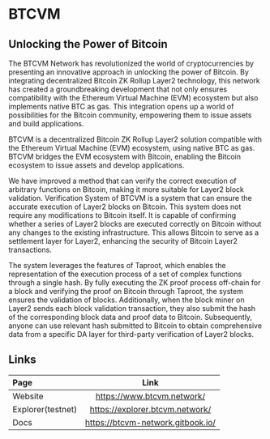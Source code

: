 # BTCVM

## Unlocking the Power of Bitcoin

The BTCVM Network has revolutionized the world of cryptocurrencies by presenting an innovative approach in unlocking the power of Bitcoin. By integrating decentralized Bitcoin ZK Rollup Layer2 technology, this network has created a groundbreaking development that not only ensures compatibility with the Ethereum Virtual Machine (EVM) ecosystem but also implements native BTC as gas. This integration opens up a world of possibilities for the Bitcoin community, empowering them to issue assets and build applications.

BTCVM is a decentralized Bitcoin ZK Rollup Layer2 solution compatible with the Ethereum Virtual Machine (EVM) ecosystem, using native BTC as gas. BTCVM bridges the EVM ecosystem with Bitcoin, enabling the Bitcoin ecosystem to issue assets and develop applications.

We have improved a method that can verify the correct execution of arbitrary functions on Bitcoin, making it more suitable for Layer2 block validation. Verification System of BTCVM  is a system that can ensure the accurate execution of Layer2 blocks on Bitcoin. This system does not require any modifications to Bitcoin itself. It is capable of confirming whether a series of Layer2 blocks are executed correctly on Bitcoin without any changes to the existing infrastructure. This allows Bitcoin to serve as a settlement layer for Layer2, enhancing the security of Bitcoin Layer2 transactions.

The system leverages the features of Taproot, which enables the representation of the execution process of a set of complex functions through a single hash. By fully executing the ZK proof process off-chain for a block and verifying the proof on Bitcoin through Taproot, the system ensures the validation of blocks. Additionally, when the block miner on Layer2 sends each block validation transaction, they also submit the hash of the corresponding block data and proof data to Bitcoin. Subsequently, anyone can use relevant hash submitted to Bitcoin to obtain comprehensive data from a specific DA layer for third-party verification of Layer2 blocks.


## Links

| Page      | Link |
| :---      |    :----:   |
| Website | https://www.btcvm.network/ |
| Explorer(testnet)| https://explorer.btcvm.network/ |
| Docs | https://btcvm-network.gitbook.io/ |
